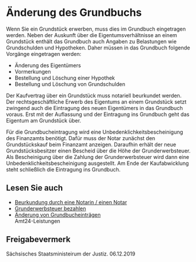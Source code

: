 # Änderung des Grundbuchs

Wenn Sie ein Grundstück erwerben, muss dies im Grundbuch eingetragen werden. Neben der Auskunft über die Eigentumsverhältnisse an einem Grundstück enthält das Grundbuch auch Angaben zu Belastungen wie Grundschulden und Hypotheken. Daher müssen in das Grundbuch folgende Vorgänge eingetragen werden:

* Änderung des Eigentümers
* Vormerkungen
* Bestellung und Löschung einer Hypothek
* Bestellung und Löschung von Grundschulden

Der Kaufvertrag über ein Grundstück muss notariell beurkundet werden. Der rechtsgeschäftliche Erwerb des Eigentums an einem Grundstück setzt zwingend auch die Eintragung des neuen Eigentümers in das Grundbuch voraus. Erst mit der Auflassung und der Eintragung ins Grundbuch geht das Eigentum am Grundstück über.

Für die Grundbucheintragung wird eine Unbedenklichkeitsbescheinigung des Finanzamts benötigt. Dafür muss der Notar zunächst den Grundstückskauf beim Finanzamt anzeigen. Daraufhin erhält der neue Grundstücksbesitzer einen Bescheid über die Höhe der Grunderwerbsteuer. Als Bescheinigung über die Zahlung der Grunderwerbsteuer wird dann eine Unbedenklichkeitsbescheinigung ausgestellt. Am Ende der Kaufabwicklung steht schließlich die Eintragung ins Grundbuch.

## Lesen Sie auch

* [Beurkundung durch eine Notarin / einen Notar](https://amt24dev.sachsen.de/zufi/leistungen/6000423)
* [Grunderwerbsteuer bezahlen](https://amt24dev.sachsen.de/zufi/leistungen/6000472)
* [Änderung von Grundbucheinträgen](https://amt24dev.sachsen.de/zufi/leistungen/6000389)  
  Amt24-Leistungen

## Freigabevermerk

Sächsisches Staatsministeirum der Justiz. 06.12.2019
